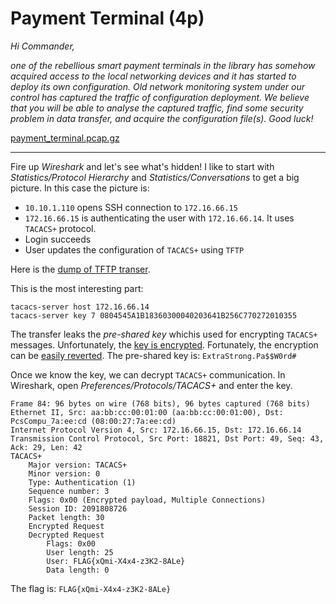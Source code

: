 # Payment Terminal (4p)
_Hi Commander,_

_one of the rebellious smart payment terminals in the library has somehow acquired
access to the local networking devices and it has started to deploy its own configuration.
Old network monitoring system under our control has captured the traffic of configuration
deployment. We believe that you will be able to analyse the captured traffic, find some
security problem in data transfer, and acquire the configuration file(s). Good luck!_

[payment_terminal.pcap.gz](payment_terminal.pcap.gz)

---

Fire up _Wireshark_ and let's see what's hidden! I like to start with _Statistics/Protocol Hierarchy_ and
_Statistics/Conversations_ to get a big picture. In this case the picture is:
- `10.10.1.110` opens SSH connection to `172.16.66.15`
- `172.16.66.15` is authenticating the user with `172.16.66.14`. It uses `TACACS+` protocol.
- Login succeeds
- User updates the configuration of `TACACS+` using `TFTP`

Here is the [dump of TFTP transer](TFTP.txt).

This is the most interesting part:
```
tacacs-server host 172.16.66.14
tacacs-server key 7 0804545A1B18360300040203641B256C770272010355
```

The transfer leaks the _pre-shared key_ whichis used for encrypting `TACACS+` messages.
Unfortunately, the
[key is encrypted](https://www.cisco.com/c/m/en_us/techdoc/dc/reference/cli/n5k/commands/tacacs-server-key.html).
Fortunately, the encryption can be [easily reverted](http://www.ifm.net.nz/cookbooks/passwordcracker.html).
The pre-shared key is: `ExtraStrong.Pa$$W0rd#`

Once we know the key, we can decrypt `TACACS+` communication. In Wireshark, open _Preferences/Protocols/TACACS+_
and enter the key.
```
Frame 84: 96 bytes on wire (768 bits), 96 bytes captured (768 bits)
Ethernet II, Src: aa:bb:cc:00:01:00 (aa:bb:cc:00:01:00), Dst: PcsCompu_7a:ee:cd (08:00:27:7a:ee:cd)
Internet Protocol Version 4, Src: 172.16.66.15, Dst: 172.16.66.14
Transmission Control Protocol, Src Port: 18821, Dst Port: 49, Seq: 43, Ack: 29, Len: 42
TACACS+
    Major version: TACACS+
    Minor version: 0
    Type: Authentication (1)
    Sequence number: 3
    Flags: 0x00 (Encrypted payload, Multiple Connections)
    Session ID: 2091808726
    Packet length: 30
    Encrypted Request
    Decrypted Request
        Flags: 0x00
        User length: 25
        User: FLAG{xQmi-X4x4-z3K2-8ALe}
        Data length: 0
```

The flag is: `FLAG{xQmi-X4x4-z3K2-8ALe}`